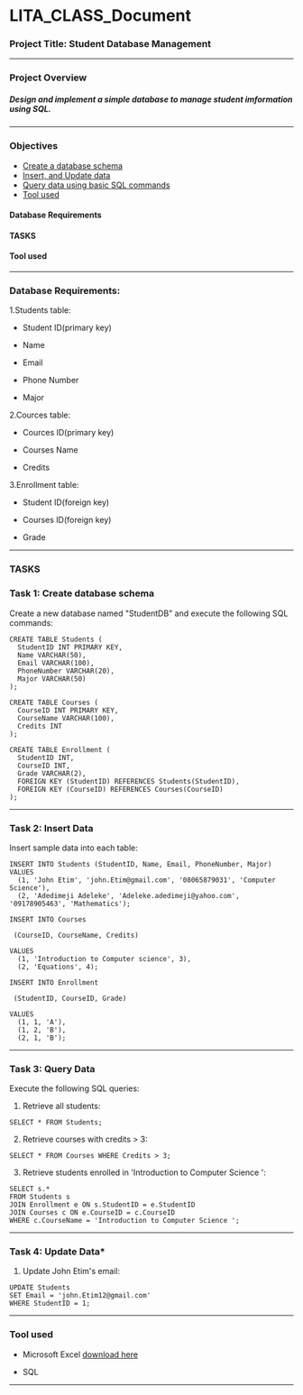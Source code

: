 # LITA_CLASS_Document

### Project Title: Student Database Management
---

### Project Overview

##### Design and implement a simple database to manage student imformation using SQL.
---

### Objectives
- [Create a database schema](#create-a-database-schema)
- [Insert, and Update data](#insert-and-update-data)
- [Query data using basic SQL commands](#query-data-using-basic-sql-commands)
- [Tool used](#tool-used)


#### Database Requirements

#### TASKS

#### Tool used
---

### Database Requirements:

1.Students table:

- Student ID(primary key)

- Name 

- Email

- Phone Number

- Major

2.Cources table:

- Cources ID(primary key)

- Courses Name

- Credits

3.Enrollment table:

- Student ID(foreign key)

- Courses ID(foreign key)

- Grade
---

### TASKS

### Task 1: Create database schema

Create a new database named "StudentDB" and execute the following SQL commands:

```
CREATE TABLE Students (
  StudentID INT PRIMARY KEY,
  Name VARCHAR(50),
  Email VARCHAR(100),
  PhoneNumber VARCHAR(20),
  Major VARCHAR(50)
);

CREATE TABLE Courses (
  CourseID INT PRIMARY KEY,
  CourseName VARCHAR(100),
  Credits INT
);

CREATE TABLE Enrollment (
  StudentID INT,
  CourseID INT,
  Grade VARCHAR(2),
  FOREIGN KEY (StudentID) REFERENCES Students(StudentID),
  FOREIGN KEY (CourseID) REFERENCES Courses(CourseID)
);
```
---

### Task 2: Insert Data

Insert sample data into each table:

```
INSERT INTO Students (StudentID, Name, Email, PhoneNumber, Major)
VALUES
  (1, 'John Etim', 'john.Etim@gmail.com', '08065879031', 'Computer Science'),
  (2, 'Adedimeji Adeleke', 'Adeleke.adedimeji@yahoo.com', '09178905463', 'Mathematics');

INSERT INTO Courses

 (CourseID, CourseName, Credits)

VALUES
  (1, 'Introduction to Computer science', 3),
  (2, 'Equations', 4);

INSERT INTO Enrollment

 (StudentID, CourseID, Grade)

VALUES
  (1, 1, 'A'),
  (1, 2, 'B'),
  (2, 1, 'B');
```
---

### Task 3: Query Data

Execute the following SQL queries:

 1. Retrieve all students:

```
SELECT * FROM Students;
```

2. Retrieve courses with credits > 3:
```
SELECT * FROM Courses WHERE Credits > 3;
```

3. Retrieve students enrolled in 'Introduction to Computer Science ':
```
SELECT s.* 
FROM Students s 
JOIN Enrollment e ON s.StudentID = e.StudentID 
JOIN Courses c ON e.CourseID = c.CourseID 
WHERE c.CourseName = 'Introduction to Computer Science ';
```
---

### Task 4: Update Data*


1. Update John Etim's email:
```
UPDATE Students 
SET Email = 'john.Etim12@gmail.com' 
WHERE StudentID = 1;
```
---

### Tool used

- Microsoft Excel [download here](http://microsoft.com)

- SQL

---
